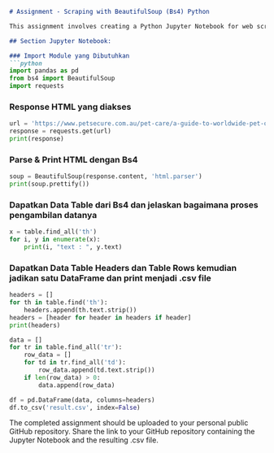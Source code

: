```markdown
# Assignment - Scraping with BeautifulSoup (Bs4) Python

This assignment involves creating a Python Jupyter Notebook for web scraping from the following URL: [A Guide to Worldwide Pet Ownership](https://www.petsecure.com.au/pet-care/a-guide-to-worldwide-pet-ownership/). You are required to select one table (Dog/Cat/Bird/Fish) from the webpage and scrape data from it.

## Section Jupyter Notebook:

### Import Module yang Dibutuhkan
```python
import pandas as pd
from bs4 import BeautifulSoup
import requests
```

### Response HTML yang diakses
```python
url = 'https://www.petsecure.com.au/pet-care/a-guide-to-worldwide-pet-ownership/'
response = requests.get(url)
print(response)
```

### Parse & Print HTML dengan Bs4
```python
soup = BeautifulSoup(response.content, 'html.parser')
print(soup.prettify())
```

### Dapatkan Data Table dari Bs4 dan jelaskan bagaimana proses pengambilan datanya
```python
x = table.find_all('th')
for i, y in enumerate(x):
    print(i, "text : ", y.text)
```

### Dapatkan Data Table Headers dan Table Rows kemudian jadikan satu DataFrame dan print menjadi .csv file
```python
headers = []
for th in table.find('th'):
    headers.append(th.text.strip())
headers = [header for header in headers if header]
print(headers)

data = []
for tr in table.find_all('tr'):
    row_data = []
    for td in tr.find_all('td'):
        row_data.append(td.text.strip())
    if len(row_data) > 0:
        data.append(row_data)

df = pd.DataFrame(data, columns=headers)
df.to_csv('result.csv', index=False)
```

The completed assignment should be uploaded to your personal public GitHub repository. Share the link to your GitHub repository containing the Jupyter Notebook and the resulting .csv file.
```markdown
```
